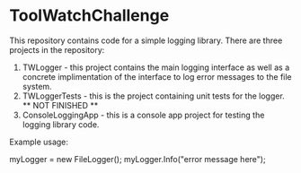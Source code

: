 # ToolWatchChallenge

This repository contains code for a simple logging library.  There are three projects in the repository:
1) TWLogger - this project contains the main logging interface as well as a concrete implimentation of the interface to log error messages to the file system.
2) TWLoggerTests - this is the project containing unit tests for the logger. ** NOT FINISHED **
3) ConsoleLoggingApp - this is a console app project for testing the logging library code.

Example usage:

 myLogger = new FileLogger();
 myLogger.Info("error message here");
 
 
